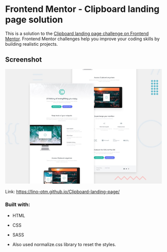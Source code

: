 # Frontend Mentor - Clipboard landing page solution

This is a solution to the [Clipboard landing page challenge on Frontend Mentor](https://www.frontendmentor.io/challenges/clipboard-landing-page-5cc9bccd6c4c91111378ecb9). Frontend Mentor challenges help you improve your coding skills by building realistic projects. 

## Screenshot

![](/design/desktop-preview.jpg)

Link: https://lino-otm.github.io/Clipboard-landing-page/

### Built with:

- HTML
- CSS
- SASS

- Also used normalize.css library to reset the styles.

